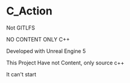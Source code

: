 # C_Action
Not GITLFS

NO CONTENT ONLY C++

Developed with Unreal Engine 5

This Project Have not Content, only source c++ 

It can't start
